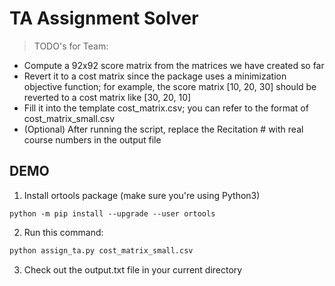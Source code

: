 # TA Assignment Solver

> TODO's for Team:
- Compute a 92x92 score matrix from the matrices we have created so far
- Revert it to a cost matrix since the package uses a minimization objective function; for example, the score matrix [10, 20, 30] should be reverted to a cost matrix like [30, 20, 10]
- Fill it into the template cost_matrix.csv; you can refer to the format of cost_matrix_small.csv
- (Optional) After running the script, replace the Recitation # with real course numbers in the output file 

## DEMO
1. Install ortools package (make sure you're using Python3)
```
python -m pip install --upgrade --user ortools
```
2. Run this command:
```bash
python assign_ta.py cost_matrix_small.csv
```
3. Check out the output.txt file in your current directory
